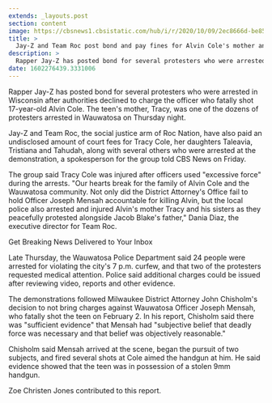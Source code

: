 ```yaml
--- 
extends: _layouts.post 
section: content 
image: https://cbsnews1.cbsistatic.com/hub/i/r/2020/10/09/2ec8666d-be85-4c71-990a-0afb49888c0f/thumbnail/1200x630g2/1602272a3a24cd823a2116e7b437c5af/ap-19204774498536.jpg 
title: > 
  Jay-Z and Team Roc post bond and pay fines for Alvin Cole's mother and others arrested at Wisconsin protests 
description: > 
  Rapper Jay-Z has posted bond for several protesters who were arrested in Wisconsin after authorities declined to charge the officer who fatally shot 17-year-old Alvin Cole.The teen's mother, Tracy, was one of the dozens of protesters arrested in Wauwatosa on Thursday night.The group said Tracy Cole was injured after officers used "excessive force" during the arrests."Our hearts break for the family of Alvin Cole and the Wauwatosa community.The demonstrations followed Milwaukee District Attorney John Chisholm's decision to not bring charges against Wauwatosa Officer Joseph Mensah, who fatally shot the teen on February 2. 
date: 1602276439.3331006 
--- 
```

Rapper Jay-Z has posted bond for several protesters who were arrested in Wisconsin after authorities declined to charge the officer who fatally shot 17-year-old Alvin Cole. The teen's mother, Tracy, was one of the dozens of protesters arrested in Wauwatosa on Thursday night.

Jay-Z and Team Roc, the social justice arm of Roc Nation, have also paid an undisclosed amount of court fees for Tracy Cole, her daughters Taleavia, Tristiana and Tahudah, along with several others who were arrested at the demonstration, a spokesperson for the group told CBS News on Friday.

The group said Tracy Cole was injured after officers used "excessive force" during the arrests. "Our hearts break for the family of Alvin Cole and the Wauwatosa community. Not only did the District Attorney's Office fail to hold Officer Joseph Mensah accountable for killing Alvin, but the local police also arrested and injured Alvin's mother Tracy and his sisters as they peacefully protested alongside Jacob Blake's father," Dania Diaz, the executive director for Team Roc.

Get Breaking News Delivered to Your Inbox

Late Thursday, the Wauwatosa Police Department said 24 people were arrested for violating the city's 7 p.m. curfew, and that two of the protesters requested medical attention. Police said additional charges could be issued after reviewing video, reports and other evidence.

The demonstrations followed Milwaukee District Attorney John Chisholm's decision to not bring charges against Wauwatosa Officer Joseph Mensah, who fatally shot the teen on February 2. In his report, Chisholm said there was "sufficient evidence" that Mensah had "subjective belief that deadly force was necessary and that belief was objectively reasonable."

Chisholm said Mensah arrived at the scene, began the pursuit of two subjects, and fired several shots at Cole aimed the handgun at him. He said evidence showed that the teen was in possession of a stolen 9mm handgun.

Zoe Christen Jones contributed to this report.
